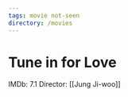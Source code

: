 ```yaml
---
tags: movie not-seen
directory: /movies
---
```

# Tune in for Love

IMDb: 7.1
Director: [[Jung Ji-woo]]
